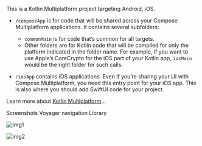 This is a Kotlin Multiplatform project targeting Android, iOS.

* `/composeApp` is for code that will be shared across your Compose Multiplatform applications.
  It contains several subfolders:
  - `commonMain` is for code that’s common for all targets.
  - Other folders are for Kotlin code that will be compiled for only the platform indicated in the folder name.
    For example, if you want to use Apple’s CoreCrypto for the iOS part of your Kotlin app,
    `iosMain` would be the right folder for such calls.

* `/iosApp` contains iOS applications. Even if you’re sharing your UI with Compose Multiplatform, 
  you need this entry point for your iOS app. This is also where you should add SwiftUI code for your project.


Learn more about [Kotlin Multiplatform](https://www.jetbrains.com/help/kotlin-multiplatform-dev/get-started.html)…

Screenshots Voyager navigation Library

![img1](https://github.com/HusseinKamal/VoyagerNavigationKMP/assets/29864161/31f0576c-a680-416c-ac9e-32531a7615e6)

![img2](https://github.com/HusseinKamal/VoyagerNavigationKMP/assets/29864161/e9ec81a3-735d-4749-80f4-3306311d772b)
